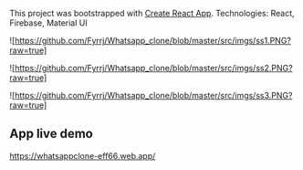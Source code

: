 This project was bootstrapped with [Create React App](https://github.com/facebook/create-react-app).
Technologies: React, Firebase, Material UI 

![https://github.com/Fyrrj/Whatsapp_clone/blob/master/src/imgs/ss1.PNG?raw=true]

![https://github.com/Fyrrj/Whatsapp_clone/blob/master/src/imgs/ss2.PNG?raw=true]

![https://github.com/Fyrrj/Whatsapp_clone/blob/master/src/imgs/ss3.PNG?raw=true]

## App live demo
https://whatsappclone-eff66.web.app/

